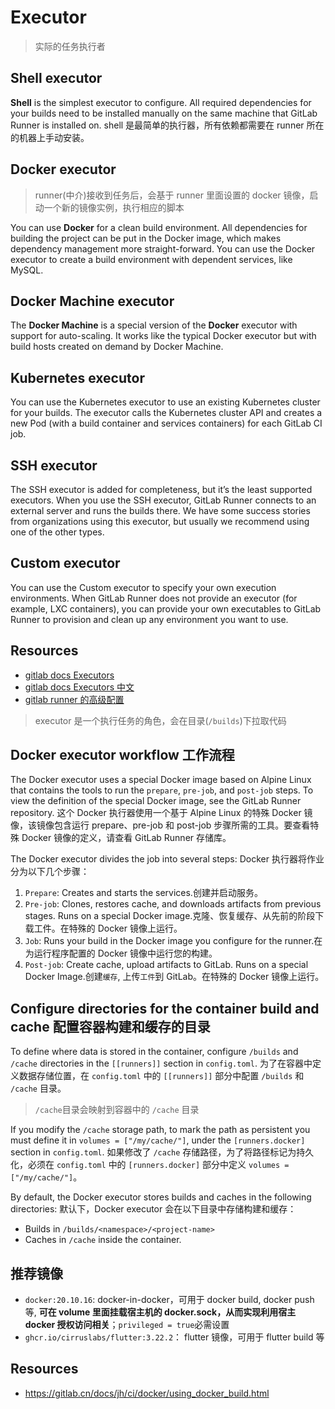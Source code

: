 # Executor

> 实际的任务执行者

## Shell executor

**Shell** is the simplest executor to configure. All required dependencies for your builds need to be installed manually on the same machine that GitLab Runner is installed on.
shell 是最简单的执行器，所有依赖都需要在 runner 所在的机器上手动安装。

## Docker executor

> runner(中介)接收到任务后，会基于 runner 里面设置的 docker 镜像，启动一个新的镜像实例，执行相应的脚本

You can use **Docker** for a clean build environment. All dependencies for building the project can be put in the Docker image, which makes dependency management more straight-forward. You can use the Docker executor to create a build environment with dependent services, like MySQL.

## Docker Machine executor

The **Docker Machine** is a special version of the **Docker** executor with support for auto-scaling. It works like the typical Docker executor but with build hosts created on demand by Docker Machine.

## Kubernetes executor

You can use the Kubernetes executor to use an existing Kubernetes cluster for your builds. The executor calls the Kubernetes cluster API and creates a new Pod (with a build container and services containers) for each GitLab CI job.

## SSH executor

The SSH executor is added for completeness, but it’s the least supported executors. When you use the SSH executor, GitLab Runner connects to an external server and runs the builds there. We have some success stories from organizations using this executor, but usually we recommend using one of the other types.

## Custom executor

You can use the Custom executor to specify your own execution environments. When GitLab Runner does not provide an executor (for example, LXC containers), you can provide your own executables to GitLab Runner to provision and clean up any environment you want to use.

## Resources

- [gitlab docs Executors](https://docs.gitlab.com/runner/executors/)
- [gitlab docs Executors 中文](https://docs.gitlab.cn/runner/executors/docker.html#docker-%E6%89%A7%E8%A1%8C%E5%99%A8)
- [gitlab runner 的高级配置](https://docs.gitlab.com/runner/configuration/advanced-configuration.html)

> executor 是一个执行任务的角色，会在目录(`/builds`)下拉取代码

## Docker executor workflow 工作流程

The Docker executor uses a special Docker image based on Alpine Linux that contains the tools to run the `prepare`, `pre-job`, and `post-job` steps. To view the definition of the special Docker image, see the GitLab Runner repository.
这个 Docker 执行器使用一个基于 Alpine Linux 的特殊 Docker 镜像，该镜像包含运行 prepare、pre-job 和 post-job 步骤所需的工具。要查看特殊 Docker 镜像的定义，请查看 GitLab Runner 存储库。

The Docker executor divides the job into several steps:
Docker 执行器将作业分为以下几个步骤：

1. `Prepare`: Creates and starts the services.创建并启动服务。
2. `Pre-job`: Clones, restores cache, and downloads artifacts from previous stages. Runs on a special Docker image.克隆、恢复缓存、从先前的阶段下载工件。在特殊的 Docker 镜像上运行。
3. `Job`: Runs your build in the Docker image you configure for the runner.在为运行程序配置的 Docker 镜像中运行您的构建。
4. `Post-job`: Create cache, upload artifacts to GitLab. Runs on a special Docker Image.创建`缓存`, 上传`工件`到 GitLab。在特殊的 Docker 镜像上运行。

## Configure directories for the container build and cache 配置容器构建和缓存的目录

To define where data is stored in the container, configure `/builds` and `/cache` directories in the `[[runners]]` section in `config.toml`.
为了在容器中定义数据存储位置，在 `config.toml` 中的 `[[runners]]` 部分中配置 `/builds` 和 `/cache` 目录。

> `/cache`目录会映射到容器中的 `/cache` 目录

If you modify the `/cache` storage path, to mark the path as persistent you must define it in `volumes = ["/my/cache/"]`, under the `[runners.docker]` section in `config.toml`.
如果修改了 `/cache` 存储路径，为了将路径标记为持久化，必须在 `config.toml` 中的 `[runners.docker]` 部分中定义 `volumes = ["/my/cache/"]`。

By default, the Docker executor stores builds and caches in the following directories:
默认下，Docker executor 会在以下目录中存储构建和缓存：

- Builds in `/builds/<namespace>/<project-name>`
- Caches in `/cache` inside the container.

## 推荐镜像

- `docker:20.10.16`: docker-in-docker，可用于 docker build, docker push 等, **可在 volume 里面挂载宿主机的 docker.sock，从而实现利用宿主 docker 授权访问相关**；`privileged = true`必需设置
- `ghcr.io/cirruslabs/flutter:3.22.2`： flutter 镜像，可用于 flutter build 等

## Resources

- https://gitlab.cn/docs/jh/ci/docker/using_docker_build.html
